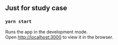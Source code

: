 ## Just for study case

### `yarn start`

Runs the app in the development mode.\
Open [http://localhost:3000](http://localhost:3000) to view it in the browser.

